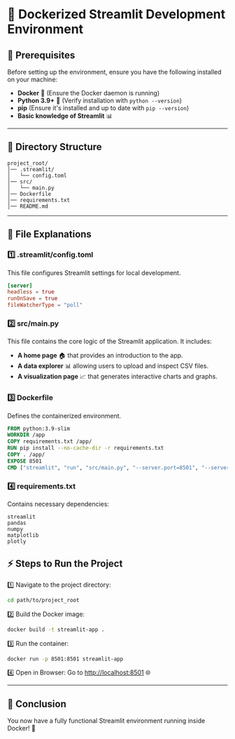 # 🐳 Dockerized Streamlit Development Environment

## 🚀 Prerequisites
Before setting up the environment, ensure you have the following installed on your machine:

- **Docker** 🐳 (Ensure the Docker daemon is running)
- **Python 3.9+** 🐍 (Verify installation with `python --version`)
- **pip** (Ensure it's installed and up to date with `pip --version`)
- **Basic knowledge of Streamlit** 📊

---

## 📂 Directory Structure
```
project_root/
│── .streamlit/
│   └── config.toml
│── src/
│   └── main.py
│── Dockerfile
│── requirements.txt
│── README.md
```

---

## 📜 File Explanations

### 1️⃣ .streamlit/config.toml
This file configures Streamlit settings for local development.
```toml
[server]
headless = true
runOnSave = true
fileWatcherType = "poll"
```

### 2️⃣ src/main.py
This file contains the core logic of the Streamlit application. It includes:
- **A home page** 🏠 that provides an introduction to the app.
- **A data explorer** 📊 allowing users to upload and inspect CSV files.
- **A visualization page** 📈 that generates interactive charts and graphs.

### 3️⃣ Dockerfile
Defines the containerized environment.
```dockerfile
FROM python:3.9-slim
WORKDIR /app
COPY requirements.txt /app/
RUN pip install --no-cache-dir -r requirements.txt
COPY . /app/
EXPOSE 8501
CMD ["streamlit", "run", "src/main.py", "--server.port=8501", "--server.address=0.0.0.0"]
```

### 4️⃣ requirements.txt
Contains necessary dependencies:
```
streamlit
pandas
numpy
matplotlib
plotly
```

## ⚡ Steps to Run the Project

1️⃣ Navigate to the project directory:
```sh
cd path/to/project_root
```

2️⃣ Build the Docker image:
```sh
docker build -t streamlit-app .
```

3️⃣ Run the container:
```sh
docker run -p 8501:8501 streamlit-app
```

4️⃣ Open in Browser: Go to [http://localhost:8501](http://localhost:8501) 🌐

---

## 🎯 Conclusion
You now have a fully functional Streamlit environment running inside Docker! 🚀
